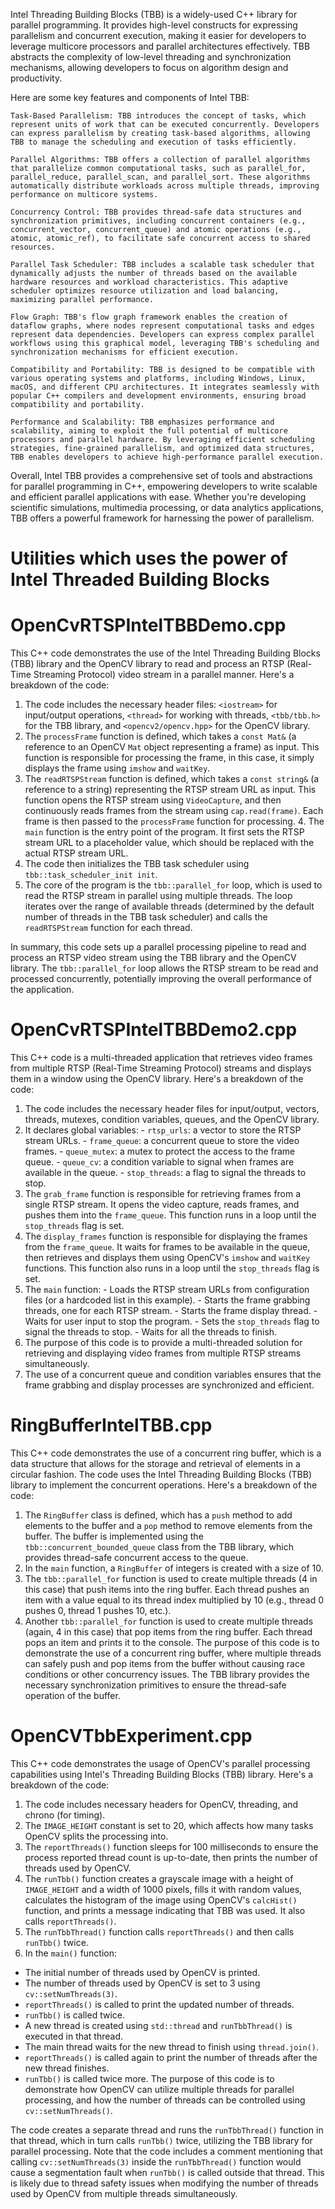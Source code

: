 Intel Threading Building Blocks (TBB) is a widely-used C++ library for parallel programming. It provides high-level constructs for expressing parallelism and concurrent execution, making it easier for developers to leverage multicore processors and parallel architectures effectively. TBB abstracts the complexity of low-level threading and synchronization mechanisms, allowing developers to focus on algorithm design and productivity.

Here are some key features and components of Intel TBB:

    Task-Based Parallelism: TBB introduces the concept of tasks, which represent units of work that can be executed concurrently. Developers can express parallelism by creating task-based algorithms, allowing TBB to manage the scheduling and execution of tasks efficiently.

    Parallel Algorithms: TBB offers a collection of parallel algorithms that parallelize common computational tasks, such as parallel_for, parallel_reduce, parallel_scan, and parallel_sort. These algorithms automatically distribute workloads across multiple threads, improving performance on multicore systems.

    Concurrency Control: TBB provides thread-safe data structures and synchronization primitives, including concurrent containers (e.g., concurrent_vector, concurrent_queue) and atomic operations (e.g., atomic, atomic_ref), to facilitate safe concurrent access to shared resources.

    Parallel Task Scheduler: TBB includes a scalable task scheduler that dynamically adjusts the number of threads based on the available hardware resources and workload characteristics. This adaptive scheduler optimizes resource utilization and load balancing, maximizing parallel performance.

    Flow Graph: TBB's flow graph framework enables the creation of dataflow graphs, where nodes represent computational tasks and edges represent data dependencies. Developers can express complex parallel workflows using this graphical model, leveraging TBB's scheduling and synchronization mechanisms for efficient execution.

    Compatibility and Portability: TBB is designed to be compatible with various operating systems and platforms, including Windows, Linux, macOS, and different CPU architectures. It integrates seamlessly with popular C++ compilers and development environments, ensuring broad compatibility and portability.

    Performance and Scalability: TBB emphasizes performance and scalability, aiming to exploit the full potential of multicore processors and parallel hardware. By leveraging efficient scheduling strategies, fine-grained parallelism, and optimized data structures, TBB enables developers to achieve high-performance parallel execution.

Overall, Intel TBB provides a comprehensive set of tools and abstractions for parallel programming in C++, empowering developers to write scalable and efficient parallel applications with ease. Whether you're developing scientific simulations, multimedia processing, or data analytics applications, TBB offers a powerful framework for harnessing the power of parallelism.


# Utilities which uses the power of Intel Threaded Building Blocks
# OpenCvRTSPIntelTBBDemo.cpp
This C++ code demonstrates the use of the Intel Threading Building Blocks (TBB) library and the OpenCV library to read and process an RTSP (Real-Time Streaming Protocol) video stream in a parallel manner. 
Here's a breakdown of the code: 
1. The code includes the necessary header files: `<iostream>` for input/output operations, `<thread>` for working with threads, `<tbb/tbb.h>` for the TBB library, and `<opencv2/opencv.hpp>` for the OpenCV library.
2. The `processFrame` function is defined, which takes a `const Mat&` (a reference to an OpenCV `Mat` object representing a frame) as input. This function is responsible for processing the frame, in this case, it simply displays the frame using `imshow` and `waitKey`.
3. The `readRTSPStream` function is defined, which takes a `const string&` (a reference to a string) representing the RTSP stream URL as input. This function opens the RTSP stream using `VideoCapture`, and then continuously reads frames from the stream using `cap.read(frame)`. Each frame is then passed to the `processFrame` function for processing. 4. The `main` function is the entry point of the program. It first sets the RTSP stream URL to a placeholder value, which should be replaced with the actual RTSP stream URL.
5. The code then initializes the TBB task scheduler using `tbb::task_scheduler_init init`.
6. The core of the program is the `tbb::parallel_for` loop, which is used to read the RTSP stream in parallel using multiple threads. The loop iterates over the range of available threads (determined by the default number of threads in the TBB task scheduler) and calls the `readRTSPStream` function for each thread.

In summary, this code sets up a parallel processing pipeline to read and process an RTSP video stream using the TBB library and the OpenCV library. The `tbb::parallel_for` loop allows the RTSP stream to be read and processed concurrently, potentially improving the overall performance of the application.

# OpenCvRTSPIntelTBBDemo2.cpp
This C++ code is a multi-threaded application that retrieves video frames from multiple RTSP (Real-Time Streaming Protocol) streams and displays them in a window using the OpenCV library. 
Here's a breakdown of the code: 
1. The code includes the necessary header files for input/output, vectors, threads, mutexes, condition variables, queues, and the OpenCV library.
2. It declares global variables: - `rtsp_urls`: a vector to store the RTSP stream URLs. - `frame_queue`: a concurrent queue to store the video frames. - `queue_mutex`: a mutex to protect the access to the frame queue. - `queue_cv`: a condition variable to signal when frames are available in the queue. - `stop_threads`: a flag to signal the threads to stop.
3. The `grab_frame` function is responsible for retrieving frames from a single RTSP stream. It opens the video capture, reads frames, and pushes them into the `frame_queue`. This function runs in a loop until the `stop_threads` flag is set.
4. The `display_frames` function is responsible for displaying the frames from the `frame_queue`. It waits for frames to be available in the queue, then retrieves and displays them using OpenCV's `imshow` and `waitKey` functions. This function also runs in a loop until the `stop_threads` flag is set.
5. The `main` function: - Loads the RTSP stream URLs from configuration files (or a hardcoded list in this example). - Starts the frame grabbing threads, one for each RTSP stream. - Starts the frame display thread. - Waits for user input to stop the program. - Sets the `stop_threads` flag to signal the threads to stop. - Waits for all the threads to finish.
6. The purpose of this code is to provide a multi-threaded solution for retrieving and displaying video frames from multiple RTSP streams simultaneously.
7. The use of a concurrent queue and condition variables ensures that the frame grabbing and display processes are synchronized and efficient.

# RingBufferIntelTBB.cpp
This C++ code demonstrates the use of a concurrent ring buffer, which is a data structure that allows for the storage and retrieval of elements in a circular fashion. The code uses the Intel Threading Building Blocks (TBB) library to implement the concurrent operations. 
Here's a breakdown of the code: 
1. The `RingBuffer` class is defined, which has a `push` method to add elements to the buffer and a `pop` method to remove elements from the buffer. The buffer is implemented using the `tbb::concurrent_bounded_queue` class from the TBB library, which provides thread-safe concurrent access to the queue.
2. In the `main` function, a `RingBuffer` of integers is created with a size of 10.
3. The `tbb::parallel_for` function is used to create multiple threads (4 in this case) that push items into the ring buffer. Each thread pushes an item with a value equal to its thread index multiplied by 10 (e.g., thread 0 pushes 0, thread 1 pushes 10, etc.).
4. Another `tbb::parallel_for` function is used to create multiple threads (again, 4 in this case) that pop items from the ring buffer. Each thread pops an item and prints it to the console.
The purpose of this code is to demonstrate the use of a concurrent ring buffer, where multiple threads can safely push and pop items from the buffer without causing race conditions or other concurrency issues. The TBB library provides the necessary synchronization primitives to ensure the thread-safe operation of the buffer.


# OpenCVTbbExperiment.cpp
This C++ code demonstrates the usage of OpenCV's parallel processing capabilities using Intel's Threading Building Blocks (TBB) library. 
Here's a breakdown of the code: 
1. The code includes necessary headers for OpenCV, threading, and chrono (for timing).
2. The `IMAGE_HEIGHT` constant is set to 20, which affects how many tasks OpenCV splits the processing into.
3. The `reportThreads()` function sleeps for 100 milliseconds to ensure the process reported thread count is up-to-date, then prints the number of threads used by OpenCV.
4. The `runTbb()` function creates a grayscale image with a height of `IMAGE_HEIGHT` and a width of 1000 pixels, fills it with random values, calculates the histogram of the image using OpenCV's `calcHist()` function, and prints a message indicating that TBB was used. It also calls `reportThreads()`.
5. The `runTbbThread()` function calls `reportThreads()` and then calls `runTbb()` twice.
6. In the `main()` function:
- The initial number of threads used by OpenCV is printed.
- The number of threads used by OpenCV is set to 3 using `cv::setNumThreads(3)`.
- `reportThreads()` is called to print the updated number of threads.
- `runTbb()` is called twice.
- A new thread is created using `std::thread` and `runTbbThread()` is executed in that thread.
- The main thread waits for the new thread to finish using `thread.join()`.
- `reportThreads()` is called again to print the number of threads after the new thread finishes.
- `runTbb()` is called twice more. The purpose of this code is to demonstrate how OpenCV can utilize multiple threads for parallel processing, and how the number of threads can be controlled using `cv::setNumThreads()`.

The code creates a separate thread and runs the `runTbbThread()` function in that thread, which in turn calls `runTbb()` twice, utilizing the TBB library for parallel processing. Note that the code includes a comment mentioning that calling `cv::setNumThreads(3)` inside the `runTbbThread()` function would cause a segmentation fault when `runTbb()` is called outside that thread. This is likely due to thread safety issues when modifying the number of threads used by OpenCV from multiple threads simultaneously.

